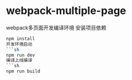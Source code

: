 # webpack-multiple-page

webpack多页面开发编译环境
安装项目依赖
```sh
npm install
开发环境启动
```sh
npm run dev
编译上线编译
```sh
npm run build
